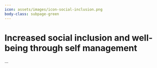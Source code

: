 ```yaml
---
icon: assets/images/icon-social-inclusion.png
body-class: subpage-green
---
```


# Increased social inclusion and well-being through self management

...